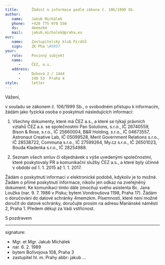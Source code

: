 ```yaml
---
title:      Žádost o informace podle zákona č. 106/1999 Sb.
author:
   name:    Jakub Michálek
   phone:   +420 775 978 550
   ds:      4memzkm
   mail:    jakub.michalek@praha.eu
our:
   name:    Zastupitelský klub Pirátů
   sign:    ZK Pha \#5957
your:
   role:    Povinný subjekt
   name:    
      -     ČEZ, a.s.
   address:
      -     Duhová 2 / 1444
      -     140 53  Praha 4
style:      letter
---
```


Vážení,

v souladu se zákonem č. 106/1999 Sb., o svobodném přístupu k informacím, žádám jako fyzická osoba o poskytnutí následujících informací:

1. Všechny dokumenty, které má ČEZ a.s., a které se týkají právních vztahů ČEZ a.s. se společnostmi Pan Solutions, s.r.o., IČ 26740559, Bison & Rose, s.r.o., IČ 25660004, B&R Holding, s.r.o., IČ 04673557, Astronaut Creative Lab, IČ 05099528, Merit Government Relations s.r.o., IČ 28538722, Communa s.r.o., IČ 27599264, My.cz s.r.o., IČ 26501023, Bouda Kladenka s.r.o., IČ 28254988.

2. Seznam všech smluv či objednávek s výše uvedenými společnostmi, které poskytovaly PR a komunikační služby ČEZ a.s., a které byly účinné v období od 1. 1. 2015 až 1. 1. 2017.

Žádám o poskytnutí informací v elektronické podobě, kdykoliv je to možné. Žádám o přímé poskytnutí informace, nikoliv jen odkaz na zveřejněný dokument. Ke komunikaci tímto dále zmocňuji svého asistenta Bc. Jana Loužka (nar. 9. 7. 1986 v Písku; bytem Vondroušova 1198, Praha 17). Žádám o doručování do datové schránky 4memzkm. Písemnosti, které není možné doručit do datové schránky, doručujte prosím na adresu Mariánské náměstí 2, Praha 1. Předem děkuji za Vaši vstřícnost.

S pozdravem

---
signature: 
  - Mgr. et Mgr. Jakub Michálek
  - nar. 6. 2. 1989
  - bytem Bořivojova 108, Praha 3
  - zastupitel hl. m. Prahy
abbr:       jakub
...
